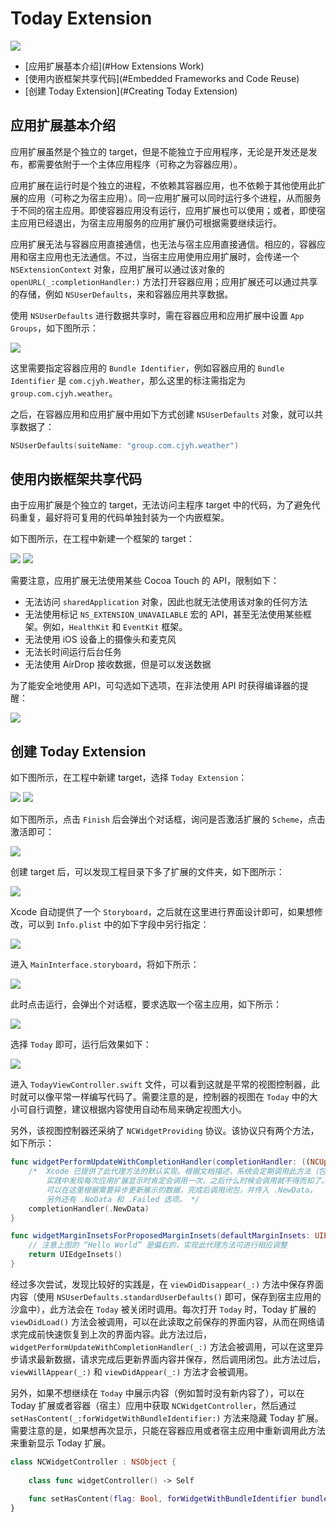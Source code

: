 # Today Extension

![](Screenshot/Final.gif)

- [应用扩展基本介绍](#How Extensions Work)
- [使用内嵌框架共享代码](#Embedded Frameworks and Code Reuse)
- [创建 Today Extension](#Creating Today Extension)

<a name="How Extensions Work"></a>
## 应用扩展基本介绍

应用扩展虽然是个独立的 target，但是不能独立于应用程序，无论是开发还是发布，都需要依附于一个主体应用程序（可称之为容器应用）。

应用扩展在运行时是个独立的进程，不依赖其容器应用，也不依赖于其他使用此扩展的应用（可称之为宿主应用）。同一应用扩展可以同时运行多个进程，从而服务于不同的宿主应用。即使容器应用没有运行，应用扩展也可以使用；或者，即使宿主应用已经退出，为宿主应用服务的应用扩展仍可根据需要继续运行。

应用扩展无法与容器应用直接通信，也无法与宿主应用直接通信。相应的，容器应用和宿主应用也无法通信。不过，当宿主应用使用应用扩展时，会传递一个 `NSExtensionContext` 对象，应用扩展可以通过该对象的 `openURL(_:completionHandler:)` 方法打开容器应用；应用扩展还可以通过共享的存储，例如 `NSUserDefaults`，来和容器应用共享数据。

使用 `NSUserDefaults` 进行数据共享时，需在容器应用和应用扩展中设置 `App Groups`，如下图所示：

![](Screenshot/AppGroups.png)

这里需要指定容器应用的 `Bundle Identifier`，例如容器应用的 `Bundle Identifier` 是 `com.cjyh.Weather`，那么这里的标注需指定为 `group.com.cjyh.weather`。

之后，在容器应用和应用扩展中用如下方式创建 `NSUserDefaults` 对象，就可以共享数据了：

```swift
NSUserDefaults(suiteName: "group.com.cjyh.weather")
```

<a name="Embedded Frameworks and Code Reuse"></a>
## 使用内嵌框架共享代码

由于应用扩展是个独立的 target，无法访问主程序 target 中的代码，为了避免代码重复，最好将可复用的代码单独封装为一个内嵌框架。

如下图所示，在工程中新建一个框架的 target：

![](Screenshot/Framework_1.png)
![](Screenshot/Framework_2.png)

需要注意，应用扩展无法使用某些 Cocoa Touch 的 API，限制如下：

- 无法访问 `sharedApplication` 对象，因此也就无法使用该对象的任何方法
- 无法使用标记 `NS_EXTENSION_UNAVAILABLE` 宏的 API，甚至无法使用某些框架。例如，`HealthKit` 和 `EventKit` 框架。
- 无法使用 iOS 设备上的摄像头和麦克风
- 无法长时间运行后台任务
- 无法使用 AirDrop 接收数据，但是可以发送数据

为了能安全地使用 API，可勾选如下选项，在非法使用 API 时获得编译器的提醒：

![](Screenshot/Framework_3.png)

<a name="Creating Today Extension"></a>
## 创建 Today Extension

如下图所示，在工程中新建 target，选择 `Today Extension`：

![](Screenshot/CreateTodayExtension_1.png)
![](Screenshot/CreateTodayExtension_2.png)

如下图所示，点击 `Finish` 后会弹出个对话框，询问是否激活扩展的 `Scheme`，点击激活即可：

![](Screenshot/ActivateScheme.png)

创建 target 后，可以发现工程目录下多了扩展的文件夹，如下图所示：

![](Screenshot/folder.png)

Xcode 自动提供了一个 `Storyboard`，之后就在这里进行界面设计即可，如果想修改，可以到 `Info.plist` 中的如下字段中另行指定：

![](Screenshot/InfoPlist.png)

进入 `MainInterface.storyboard`，将如下所示：

![](Screenshot/Storyboard.png)

此时点击运行，会弹出个对话框，要求选取一个宿主应用，如下所示：

![](Screenshot/Run.png)

选择 `Today` 即可，运行后效果如下：

![](Screenshot/widget_initial_run.png)

进入 `TodayViewController.swift` 文件，可以看到这就是平常的视图控制器，此时就可以像平常一样编写代码了。需要注意的是，控制器的视图在 `Today` 中的大小可自行调整，建议根据内容使用自动布局来确定视图大小。

另外，该视图控制器还采纳了 `NCWidgetProviding` 协议。该协议只有两个方法，如下所示：

```swift
func widgetPerformUpdateWithCompletionHandler(completionHandler: ((NCUpdateResult) -> Void)) {
    /*  Xcode 已提供了此代理方法的默认实现。根据文档描述，系统会定期调用此方法（包括在后台时），
        实践中发现每次应用扩展显示时肯定会调用一次，之后什么时候会调用就不得而知了。
        可以在这里根据需要异步更新展示的数据，完成后调用闭包，并传入 .NewData。
        另外还有 .NoData 和 .Failed 选项。 */
    completionHandler(.NewData)
}

func widgetMarginInsetsForProposedMarginInsets(defaultMarginInsets: UIEdgeInsets) -> UIEdgeInsets {
    // 注意上图的 “Hello World” 是偏右的，实现此代理方法可进行相应调整
    return UIEdgeInsets() 
}
```

经过多次尝试，发现比较好的实践是，在 `viewDidDisappear(_:)` 方法中保存界面内容（使用 `NSUserDefaults.standardUserDefaults()` 即可，保存到宿主应用的沙盒中），此方法会在 `Today` 被关闭时调用。每次打开 `Today` 时，Today 扩展的 `viewDidLoad()` 方法会被调用，可以在此读取之前保存的界面内容，从而在网络请求完成前快速恢复到上次的界面内容。此方法过后，`widgetPerformUpdateWithCompletionHandler(_:)` 方法会被调用，可以在这里异步请求最新数据，请求完成后更新界面内容并保存，然后调用闭包。此方法过后，`viewWillAppear(_:)` 和 `viewDidAppear(_:)` 方法才会被调用。

另外，如果不想继续在 `Today` 中展示内容（例如暂时没有新内容了），可以在 Today 扩展或者容器（宿主）应用中获取 `NCWidgetController`，然后通过 `setHasContent(_:forWidgetWithBundleIdentifier:)` 方法来隐藏 Today 扩展。需要注意的是，如果想再次显示，只能在容器应用或者宿主应用中重新调用此方法来重新显示 Today 扩展。

```swift
class NCWidgetController : NSObject {
    
    class func widgetController() -> Self
    
    func setHasContent(flag: Bool, forWidgetWithBundleIdentifier bundleID: String)
}
```
